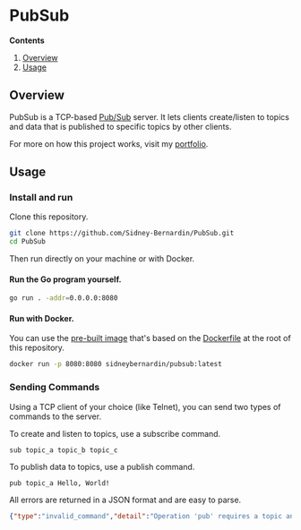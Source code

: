 # PubSub

**Contents**
1. [Overview](#overview)
1. [Usage](#usage)

## Overview
PubSub is a TCP-based [Pub/Sub](https://en.wikipedia.org/wiki/Publish%E2%80%93subscribe_pattern) server. It lets clients create/listen to topics and data that is published to specific topics by other clients.

For more on how this project works, visit my [portfolio](https://sidney-bernardin.github.io/project/?id=pubsub).

## Usage

### Install and run

Clone this repository.
``` bash
git clone https://github.com/Sidney-Bernardin/PubSub.git
cd PubSub
```
Then run directly on your machine or with Docker.

#### Run the Go program yourself.
``` bash
go run . -addr=0.0.0.0:8080
```

#### Run with Docker.
You can use the [pre-built image](https://hub.docker.com/r/sidneybernardin/pubsub) that's based on the [Dockerfile](https://github.com/Sidney-Bernardin/PubSub/blob/main/Dockerfile) at the root of this repository.

``` bash
docker run -p 8080:8080 sidneybernardin/pubsub:latest
```

### Sending Commands
Using a TCP client of your choice (like Telnet), you can send two types of commands to the server.

To create and listen to topics, use a subscribe command.

```
sub topic_a topic_b topic_c
```

To publish data to topics, use a publish command.

```
pub topic_a Hello, World!
```

All errors are returned in a JSON format and are easy to parse.

``` json
{"type":"invalid_command","detail":"Operation 'pub' requires a topic and topic-message as arguments."}
```

